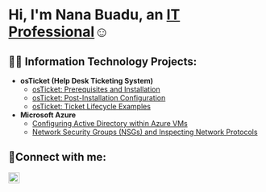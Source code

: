 <h1>Hi, I'm Nana Buadu, an <a href="https://linkedin.com/in/nana-kobina-buadu-3ba224157">IT Professional</a>☺</h1>

<h2>👨‍💻 Information Technology Projects:</h2>

- <b>osTicket (Help Desk Ticketing System)</b>
  - [osTicket: Prerequisites and Installation](https://github.com/Nanabuadu/osticket-prereqs)
  - [osTicket: Post-Installation Configuration](https://github.com/Nanabuadu/post-install-config)
  - [osTicket: Ticket Lifecycle Examples](https://github.com/Nanabuadu/ticket-lifecycle)
- <b>Microsoft Azure</b>
  - [Configuring Active Directory within Azure VMs](https://github.com/Nanabuadu/configure-ad)
  - [Network Security Groups (NSGs) and Inspecting Network Protocols](https://github.com/Nanabuadu/azure-network-protocols)

<h2>🤳Connect with me:</h2>


[<img align="left" alt="Josh | LinkedIn" width="22px" src="https://cdn.jsdelivr.net/npm/simple-icons@v3/icons/linkedin.svg" />][linkedin]




[linkedin]: https://linkedin.com/in/nana-kobina-buadu-3ba224157
